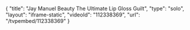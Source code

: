{
    "title": "Jay Manuel Beauty The Ultimate Lip Gloss  Guilt",
    "type": "solo",
    "layout": "iframe-static",
    "videoId": "112338369",
    "url": "\/tvpembed\/112338369"
}